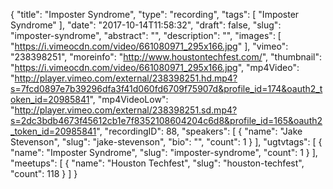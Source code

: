 {
  "title": "Imposter Syndrome",
  "type": "recording",
  "tags": [
    "Imposter Syndrome"
  ],
  "date": "2017-10-14T11:58:32",
  "draft": false,
  "slug": "imposter-syndrome",
  "abstract": "",
  "description": "",
  "images": [
    "https://i.vimeocdn.com/video/661080971_295x166.jpg"
  ],
  "vimeo": "238398251",
  "moreinfo": "http://www.houstontechfest.com/",
  "thumbnail": "https://i.vimeocdn.com/video/661080971_295x166.jpg",
  "mp4Video": "http://player.vimeo.com/external/238398251.hd.mp4?s=7fcd0897e7b39296dfa3f41d060fd6709f75907d&profile_id=174&oauth2_token_id=20985841",
  "mp4VideoLow": "http://player.vimeo.com/external/238398251.sd.mp4?s=2dc3bdb4673f45612cb1e7f8352108604204c6d8&profile_id=165&oauth2_token_id=20985841",
  "recordingID": 88,
  "speakers": [
    {
      "name": "Jake Stevenson",
      "slug": "jake-stevenson",
      "bio": "",
      "count": 1
    }
  ],
  "ugtvtags": [
    {
      "name": "Imposter Syndrome",
      "slug": "imposter-syndrome",
      "count": 1
    }
  ],
  "meetups": [
    {
      "name": "Houston Techfest",
      "slug": "houston-techfest",
      "count": 118
    }
  ]
}